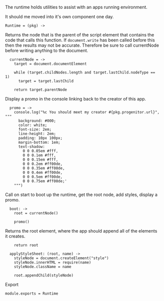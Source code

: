 The runtime holds utilities to assist with an apps running environment.

It should me moved into it's own component one day.

    Runtime = (pkg) ->

Returns the node that is the parent of the script element that contains the code
that calls this function. If `document.write` has been called before this then the
results may not be accurate. Therefore be sure to call currentNode before
writing anything to the document.

      currentNode = ->
        target = document.documentElement
      
        while (target.childNodes.length and target.lastChild.nodeType == 1)
          target = target.lastChild
      
        return target.parentNode

Display a promo in the console linking back to the creator of this app.

      promo = ->
        console.log("%c You should meet my creator #{pkg.progenitor.url}", """
          background: #000; 
          color: white; 
          font-size: 2em;
          line-height: 2em;
          padding: 10px 100px;
          margin-bottom: 1em;
          text-shadow: 
            0 0 0.05em #fff, 
            0 0 0.1em #fff, 
            0 0 0.15em #fff, 
            0 0 0.2em #ff00de, 
            0 0 0.35em #ff00de, 
            0 0 0.4em #ff00de, 
            0 0 0.5em #ff00de, 
            0 0 0.75em #ff00de;'
        """)

Call on start to boot up the runtime, get the root node, add styles, display a 
promo.

      boot: ->
        root = currentNode()

        promo()

Returns the root element, where the app should append all of the elements it
creates.

        return root
        
      applyStyleSheet: (root, name) ->
        styleNode = document.createElement("style")
        styleNode.innerHTML = require(name)
        styleNode.className = name
        
        root.appendChild(styleNode)

Export

    module.exports = Runtime
